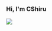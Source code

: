 ### Hi, I'm CShiru

<!--
**CShiru/CShiru** is a ✨ _special_ ✨ repository because its `README.md` (this file) appears on your GitHub profile.

Here are some ideas to get you started:

- 🔭 I’m currently working on ...
- 🌱 I’m currently learning ...
- 👯 I’m looking to collaborate on ...
- 🤔 I’m looking for help with ...
- 💬 Ask me about ...
- 📫 How to reach me: ...
- 😄 Pronouns: ...
- ⚡ Fun fact: ...
-->


<a href="https://github.com/cshiru">
  <img align="left" src="https://github-readme-stats-cshiru7.vercel.app/api?username=cshiru&show_icons=true" />
</a>


